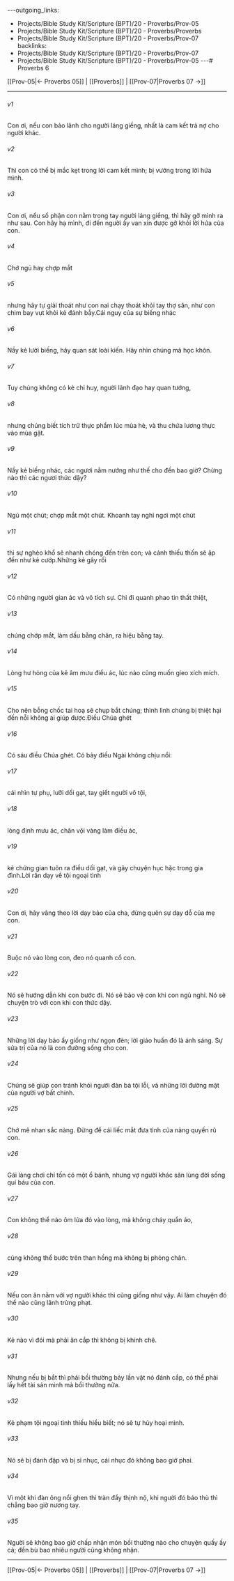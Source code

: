 ---outgoing_links:
  - Projects/Bible Study Kit/Scripture (BPT)/20 - Proverbs/Prov-05
  - Projects/Bible Study Kit/Scripture (BPT)/20 - Proverbs/Proverbs
  - Projects/Bible Study Kit/Scripture (BPT)/20 - Proverbs/Prov-07
backlinks:
  - Projects/Bible Study Kit/Scripture (BPT)/20 - Proverbs/Prov-07
  - Projects/Bible Study Kit/Scripture (BPT)/20 - Proverbs/Prov-05
---# Proverbs 6

[[Prov-05|← Proverbs 05]] | [[Proverbs]] | [[Prov-07|Proverbs 07 →]]
***



###### v1 
Con ơi, nếu con bảo lãnh cho người láng giềng, nhất là cam kết trả nợ cho người khác. 

###### v2 
Thì con có thể bị mắc kẹt trong lời cam kết mình; bị vướng trong lời hứa mình. 

###### v3 
Con ơi, nếu số phận con nằm trong tay người láng giềng, thì hãy gỡ mình ra như sau. Con hãy hạ mình, đi đến người ấy van xin được gỡ khỏi lời hứa của con. 

###### v4 
Chớ ngủ hay chợp mắt 

###### v5 
nhưng hãy tự giải thoát như con nai chạy thoát khỏi tay thợ săn, như con chim bay vụt khỏi kẻ đánh bẫy.Cái nguy của sự biếng nhác 

###### v6 
Nầy kẻ lười biếng, hãy quan sát loài kiến. Hãy nhìn chúng mà học khôn. 

###### v7 
Tuy chúng không có kẻ chỉ huy, người lãnh đạo hay quan tướng, 

###### v8 
nhưng chúng biết tích trữ thực phẩm lúc mùa hè, và thu chứa lương thực vào mùa gặt. 

###### v9 
Nầy kẻ biếng nhác, các ngươi nằm nướng như thế cho đến bao giờ? Chừng nào thì các ngươi thức dậy? 

###### v10 
Ngủ một chút; chợp mắt một chút. Khoanh tay nghỉ ngơi một chút 

###### v11 
thì sự nghèo khổ sẽ nhanh chóng đến trên con; và cảnh thiếu thốn sẽ ập đến như kẻ cướp.Những kẻ gây rối 

###### v12 
Có những người gian ác và vô tích sự. Chỉ đi quanh phao tin thất thiệt, 

###### v13 
chúng chớp mắt, làm dấu bằng chân, ra hiệu bằng tay. 

###### v14 
Lòng hư hỏng của kẻ âm mưu điều ác, lúc nào cũng muốn gieo xích mích. 

###### v15 
Cho nên bỗng chốc tai hoạ sẽ chụp bắt chúng; thình lình chúng bị thiệt hại đến nỗi không ai giúp được.Điều Chúa ghét 

###### v16 
Có sáu điều Chúa ghét. Có bảy điều Ngài không chịu nổi: 

###### v17 
cái nhìn tự phụ, lưỡi dối gạt, tay giết người vô tội, 

###### v18 
lòng định mưu ác, chân vội vàng làm điều ác, 

###### v19 
kẻ chứng gian tuôn ra điều dối gạt, và gây chuyện hục hặc trong gia đình.Lời răn dạy về tội ngoại tình 

###### v20 
Con ơi, hãy vâng theo lời dạy bảo của cha, đừng quên sự dạy dỗ của mẹ con. 

###### v21 
Buộc nó vào lòng con, đeo nó quanh cổ con. 

###### v22 
Nó sẽ hướng dẫn khi con bước đi. Nó sẽ bảo vệ con khi con ngủ nghỉ. Nó sẽ chuyện trò với con khi con thức dậy. 

###### v23 
Những lời dạy bảo ấy giống như ngọn đèn; lời giáo huấn đó là ánh sáng. Sự sửa trị của nó là con đường sống cho con. 

###### v24 
Chúng sẽ giúp con tránh khỏi người đàn bà tội lỗi, và những lời đường mật của người vợ bất chính. 

###### v25 
Chớ mê nhan sắc nàng. Đừng để cái liếc mắt đưa tình của nàng quyến rũ con. 

###### v26 
Gái làng chơi chỉ tốn có một ổ bánh, nhưng vợ người khác săn lùng đời sống quí báu của con. 

###### v27 
Con không thể nào ôm lửa đỏ vào lòng, mà không cháy quần áo, 

###### v28 
cũng không thể bước trên than hồng mà không bị phỏng chân. 

###### v29 
Nếu con ăn nằm với vợ người khác thì cũng giống như vậy. Ai làm chuyện đó thế nào cũng lãnh trừng phạt. 

###### v30 
Kẻ nào vì đói mà phải ăn cắp thì không bị khinh chê. 

###### v31 
Nhưng nếu bị bắt thì phải bồi thường bảy lần vật nó đánh cắp, có thể phải lấy hết tài sản mình mà bồi thường nữa. 

###### v32 
Kẻ phạm tội ngoại tình thiếu hiểu biết; nó sẽ tự hủy hoại mình. 

###### v33 
Nó sẽ bị đánh đập và bị sỉ nhục, cái nhục đó không bao giờ phai. 

###### v34 
Vì một khi đàn ông nổi ghen thì tràn đầy thịnh nộ, khi người đó báo thù thì chẳng bao giờ nương tay. 

###### v35 
Người sẽ không bao giờ chấp nhận món bồi thường nào cho chuyện quấy ấy cả; đền bù bao nhiêu người cũng không nhận.

***
[[Prov-05|← Proverbs 05]] | [[Proverbs]] | [[Prov-07|Proverbs 07 →]]
